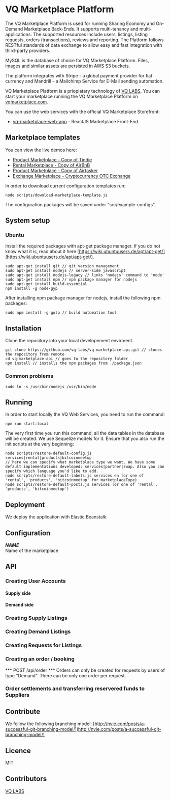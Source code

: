 # VQ Marketplace Platform
The VQ Marketplace Platform is used for running Sharing Economy and On-Demand Marketplace Back-Ends. It supports multi-tenancy and multi-applications. The supported resources include users, listings, listing requests, orders (transactions), reviews and reporting. The Platform follows RESTful standards of data exchange to allow easy and fast integration with third-party providers.

MySQL is the database of choice for VQ Marketplace Platform. Files, images and similar assets are persisted in AWS S3 buckets.

The platform integrates with Stripe - a global payment provider for fiat currency and Mandrill - a Mailchimp Service for E-Mail sending automation.

VQ Marketplace Platform is a priopiatary technology of [VQ LABS](https://vq-labs.com). You can start your marketplace running the VQ Marketplace Platform on [vqmarketplace.com](https://vqmarketplace.com).

You can use the web services with the official VQ Marketplace Storefront:

* [vq-marketplace-web-app](https://github.com/vq-labs/vq-marketplace-web-app) - ReactJS Marketplace Front-End

## Marketplace templates
You can view the live demos here:
* [Product Marketplace - Copy of Tindie](https://b2btemplate.vqmarketplace.com)
* [Rental Marketplace - Copy of AirBnB](https://rental-kitchen.vqmarketplace.com)
* [Product Marketplace - Copy of Airtasker](https://vqtemplate-airtasker.vqmarketplace.com)
* [Exchange Marketplace - Cryptocurrency OTC Exchange](https://bitcoinmeetup.vqmarketplace.com)

In order to download current configuration templates run:
```
node scripts/download-marketplace-template.js
```
The configuration packages will be saved under "src/example-configs".

## System setup

### Ubuntu
Install the required packages with apt-get package manager. If you do not know what it is, read about it here [https://wiki.ubuntuusers.de/apt/apt-get/](https://wiki.ubuntuusers.de/apt/apt-get/).
```
sudo apt-get install git // git version management
sudo apt-get install nodejs // server-side javascript
sudo apt-get install nodejs-legacy // links 'nodejs' command to 'node'
sudo apt-get install npm // npm package manager for nodejs
sudo apt-get install build-essential
npm install -g node-gyp
```

After installing npm package manager for nodejs, install the following npm packages:
```
sudo npm install -g gulp // build automation tool
```

## Installation
Clone the repository into your local developement envirment.


```
git clone https://github.com/vq-labs/vq-marketplace-api.git // clones the repository from remote
cd vq-marketplace-api // goes to the repository folder
npm install // installs the npm packages from ./package.json
```
### Common problems
```
sudo ln -s /usr/bin/nodejs /usr/bin/node
```


## Running
In order to start locally the VQ Web Services, you need to run the command:
```
npm run start:local
```

The very first time you run this command, all the data tables in the database will be created. We use Sequelize models for it.
Ensure that you also run the init scripts at the very beginning:
```
node scripts/restore-default-config.js services|rental|products|bitcoinmeetup
// here we can specify what marketplace type we want. We have some default implementations developed: services|partner|swap. Also you can specify which language you'd like to add.
node scripts/restore-default-labels.js services en (or one of 'rental', 'products', 'bitcoinmeetup' for marketplaceType)
node scripts/restore-default-posts.js services (or one of 'rental', 'products', 'bitcoinmeetup')
```

## Deployment
We deploy the application with Elastic Beanstalk.

## Configuration

***NAME***<br>
Name of the marketplace

## API

### Creating User Accounts
#### Supply side
#### Demand side

### Creating Supply Listings

### Creating Demand Listings

### Creating Requests for Listings

### Creating an order / booking
*** POST /api/order ***
Orders can only be created for requests by users of type "Demand".
There can be only one order per request.

### Order settlements and transferring reservered funds to Suppliers

## Contribute
We follow the following branching model:
[http://nvie.com/posts/a-successful-git-branching-model/](http://nvie.com/posts/a-successful-git-branching-model/)

## Licence
MIT

## Contributors
[VQ LABS](https://vq-labs.com)

